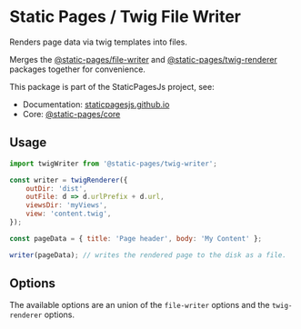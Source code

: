 # Static Pages / Twig File Writer

Renders page data via twig templates into files.

Merges the [@static-pages/file-writer](https://www.npmjs.com/package/@static-pages/file-writer) and [@static-pages/twig-renderer](https://www.npmjs.com/package/@static-pages/twig-renderer) packages together for convenience.

This package is part of the StaticPagesJs project, see:
- Documentation: [staticpagesjs.github.io](https://staticpagesjs.github.io/)
- Core: [@static-pages/core](https://www.npmjs.com/package/@static-pages/core)

## Usage

```js
import twigWriter from '@static-pages/twig-writer';

const writer = twigRenderer({
	outDir: 'dist',
	outFile: d => d.urlPrefix + d.url,
	viewsDir: 'myViews',
	view: 'content.twig',
});

const pageData = { title: 'Page header', body: 'My Content' };

writer(pageData); // writes the rendered page to the disk as a file.
```

## Options
The available options are an union of the `file-writer` options and the `twig-renderer` options.
